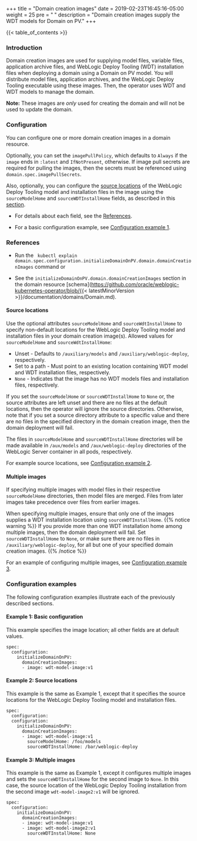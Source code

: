 +++
title = "Domain creation images"
date = 2019-02-23T16:45:16-05:00
weight = 25
pre = "<b> </b>"
description = "Domain creation images supply the WDT models for Domain on PV."
+++

{{< table_of_contents >}}

### Introduction

Domain creation images are used for supplying model files, variable files,
application archive files, and WebLogic Deploy Tooling (WDT) installation files when deploying a domain using
a Domain on PV model.  You will distribute model files, application archives, and the
WebLogic Deploy Tooling executable using these images.  Then, the operator uses WDT and WDT models to
manage the domain.

**Note:**  These images are _only_ used for creating the domain and will not be used to update the domain.

### Configuration

You can configure one or more domain creation images in a domain resource.

Optionally, you can set the `imagePullPolicy`,
which defaults to `Always` if the `image` ends in `:latest` and `IfNotPresent`,
otherwise.
If image pull secrets are required for pulling the images, then the secrets must be referenced using `domain.spec.imagePullSecrets`.

Also, optionally, you can configure the [source locations](#source-locations) of the WebLogic Deploy Tooling model
and installation files in the image using the `sourceModelHome` and `sourceWDTInstallHome` fields, as described in this
[section](#source-locations).

- For details about each field, see the [References](#references).

- For a basic configuration example, see [Configuration example 1](#example-1-basic-configuration).

### References

- Run the ` kubectl explain domain.spec.configuration.initializeDomainOnPV.domain.domainCreationImages` command or

- See the `initializeDomainOnPV.domain.domainCreationImages` section
    in the domain resource
    [schema](https://github.com/oracle/weblogic-kubernetes-operator/blob/{{< latestMinorVersion >}}/documentation/domains/Domain.md).


#### Source locations

Use the optional attributes `sourceModelHome` and
`sourceWdtInstallHome` to specify non-default locations for the
WebLogic Deploy Tooling model and installation files in your domain creation image(s).
Allowed values for `sourceModelHome` and `sourceWdtInstallHome`:
- Unset - Defaults to `/auxiliary/models` and `/auxiliary/weblogic-deploy`, respectively.
- Set to a path - Must point to an existing location containing WDT model and WDT installation files, respectively.
- `None` - Indicates that the image has no WDT models files and installation files, respectively.

If you set the `sourceModelHome` or `sourceWDTInstallHome` to `None` or,
the source attributes are left unset and there are no files at the default locations,
then the operator will ignore the source directories. Otherwise,
note that if you set a source directory attribute to a specific value
and there are no files in the specified directory in the domain creation image,
then the domain deployment will fail.

The files in `sourceModelHome` and `sourceWDTInstallHome` directories will be made available in `/aux/models`
and `/aux/weblogic-deploy` directories of the WebLogic Server container in all pods, respectively.

For example source locations, see [Configuration example 2](#example-2-source-locations).

#### Multiple images

If specifying multiple images with model files in their respective `sourceModelHome`
directories, then model files are merged. Files from later images take precedence over files from earlier images.

When specifying multiple images, ensure that only one of the images supplies a WDT installation location using
`sourceWDTInstallHome`.
{{% notice warning %}}
If you provide more than one WDT installation home among multiple images,
then the domain deployment will fail.
Set `sourceWDTInstallHome` to `None`, or make sure there are no files in `/auxiliary/weblogic-deploy`,
for all but one of your specified domain creation images.
{{% /notice %}}

For an example of configuring multiple images, see [Configuration example 3](#example-3-multiple-images).

### Configuration examples

The following configuration examples illustrate each of the previously described sections.

#### Example 1: Basic configuration

This example specifies the image location; all other fields are at default values.

```
spec:
  configuration:
    initializeDomainOnPV:
      domainCreationImages:
      - image: wdt-model-image:v1
```

#### Example 2: Source locations

This example is the same as Example 1, except that it specifies the source locations for the WebLogic Deploy Tooling model and installation files.

```
spec:
  configuration:
  configuration:
    initializeDomainOnPV:
      domainCreationImages:
      - image: wdt-model-image:v1
        sourceModelHome: /foo/models
        sourceWDTInstallHome: /bar/weblogic-deploy
```

#### Example 3: Multiple images

This example is the same as Example 1, except it configures multiple images and sets the `sourceWDTInstallHome`
for the second image to `None`.
In this case, the source location of the WebLogic Deploy Tooling installation from the second image `wdt-model-image2:v1` will be ignored.

```
spec:
  configuration:
    initializeDomainOnPV:
      domainCreationImages:
      - image: wdt-model-image:v1
      - image: wdt-model-image2:v1
        sourceWDTInstallHome: None
```
